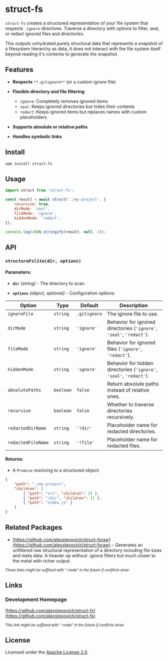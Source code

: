 # struct-fs

`struct-fs` creates a structured representation of your file system that respects `.ignore` directives. Traverse a directory with options to filter, seal, or redact ignored files and directories.

This outputs unhydrated purely structural data that represents a snapshot of a filesystem hierarchy as data, it does not interact with the file system itself beyond reading it's contents to generate the snapshot.

## Features

- **Respects** `**.gitignore**` (or a custom ignore file)
- **Flexible directory and file filtering**

    - `ignore`: Completely removes ignored items
    - `seal`: Keeps ignored directories but hides their contents
    - `redact`: Keeps ignored items but replaces names with custom placeholders

- **Supports absolute or relative paths**
- **Handles symbolic links**

## Install

`npm install struct-fs`

## Usage

```js
import struct from 'struct-fs';

const result = await struct('./my-project', {
    recursive: true,
    dirMode: 'seal',
    fileMode: 'ignore',
    hiddenMode: 'redact',
});

console.log(JSON.stringify(result, null, 2));
```

## API

### `structureFslite(dir, options)`

#### Parameters:

- **`dir`** _(string)_ - The directory to scan.

- **`options`** _(object, optional)_ - Configuration options:

| Option             | Type      | Default      | Description                                                          |
| ------------------ | --------- | ------------ | -------------------------------------------------------------------- |
| `ignoreFile`       | `string`  | `.gitignore` | The ignore file to use.                                              |
| `dirMode`          | `string`  | `'ignore'`   | Behavior for ignored directories (`'ignore'`, `'seal'`, `'redact'`). |
| `fileMode`         | `string`  | `'ignore'`   | Behavior for ignored files (`'ignore'`, `'redact'`).                 |
| `hiddenMode`       | `string`  | `'ignore'`   | Behavior for hidden directories (`'ignore'`, `'seal'`, `'redact'`).  |
| `absolutePaths`    | `boolean` | `false`      | Return absolute paths instead of relative ones.                      |
| `recursive`        | `boolean` | `false`      | Whether to traverse directories recursively.                         |
| `redactedDirName`  | `string`  | `'!dir'`     | Placeholder name for redacted directories.                           |
| `redactedFileName` | `string`  | `'!file'`    | Placeholder name for redacted files.                                 |

#### Returns:

- A `Promise` resolving to a structured object:

```json
{
    "path": "./my-project",
    "children": [
        { "path": "src", "children": [] },
        { "path": "!dir", "children": [] },
        { "path": "index.js" }
    ]
}
```

## Related Packages

- [https://github.com/alexstevovich/struct-fsraw](https://github.com/alexstevovich/struct-fsraw) – Generates an unfiltered raw structural representation of a directory including file sizes and meta data. A heavier op without .ignore filters but much closer to the metal with richer output.

<sub>_These links might be suffixed with "-node" in the future if conflicts arise._</sub>

## Links

### Development Homepage

[https://github.com/alexstevovich/struct-fs](https://github.com/alexstevovich/struct-fs)

<sub>_This link might be suffixed with "-node" in the future if conflicts arise._</sub>

## License

Licensed under the [Apache License 2.0](https://www.apache.org/licenses/LICENSE-2.0).
